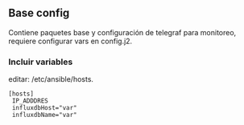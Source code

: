## Base config 

 Contiene paquetes base y configuración de telegraf para monitoreo, requiere configurar vars en config.j2.

### Incluir variables 

 editar: /etc/ansible/hosts.


```
[hosts]
 IP_ADDDRES
 influxdbHost="var"
 influxdbName="var"

```

